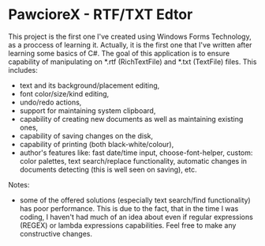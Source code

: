 # PawcioreX - RTF/TXT Edtor

This project is the first one I've created using Windows Forms Technology, as a proccess of learning it. Actually, it is the first one
that I've written after learning some basics of C#. The goal of this application is to ensure capability of manipulating on
*.rtf (RichTextFile) and *.txt (TextFile) files. This includes:

- text and its background/placement editing,
- font color/size/kind editing,
- undo/redo actions,
- support for maintaining system clipboard,
- capability of creating new documents as well as maintaining existing ones,
- capability of saving changes on the disk,
- capability of printing (both black-white/colour),
- author's features like: fast date/time input, choose-font-helper, custom: color palettes, text search/replace functionality, 
automatic changes in documents detecting (this is well seen on saving), etc.

Notes:
- some of the offered solutions (especially text search/find functionality) has poor performance. This is due to the fact, that
in the time I was coding, I haven't had much of an idea about even if regular expressions (REGEX) or lambda expressions capabilities. 
Feel free to make any constructive changes.

